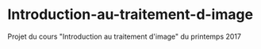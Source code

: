 # Introduction-au-traitement-d-image
Projet du cours "Introduction au traitement d'image" du printemps 2017
